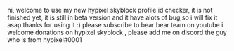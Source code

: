 hi, welcome to use my new hypixel skyblock profile id checker, it is not finished yet, it is still in beta version and it have alots of bug,so i will fix it asap
thanks for using it :)
please subscribe to bear bear team on youtube
i welcome donations on hypixel skyblock , please add me on discord the guy who is from hypixel#0001